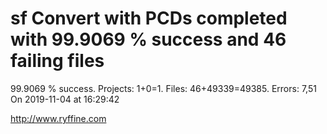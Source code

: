 # sf Convert with PCDs completed with 99.9069 % success and 46 failing files

99.9069 % success. Projects: 1+0=1.  Files: 46+49339=49385. Errors: 7,51  On 2019-11-04 at 16:29:42





http://www.ryffine.com
